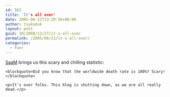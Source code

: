 ```yaml
---
id: 562
title: 'It's all over'
date: 2005-06-21T13:29:56+00:00
author: tsykoduk
layout: post
guid: 30/2008/12/27/it-s-all-over
permalink: /2005/06/21/it-s-all-over/
categories:
  - Fun!
---
```

<p><a href="http://sharpmarbles.stufftoread.com/archive/2005/06/21/3441.aspx">SaaM</a> brings us this scary and chilling statistic:</p>


	<blockquote>Did you know that the worldwide death rate is 100%? Scary!</blockquote>

	<p>It's over folks. This blog is shutting down, as we are all really dead.</p>